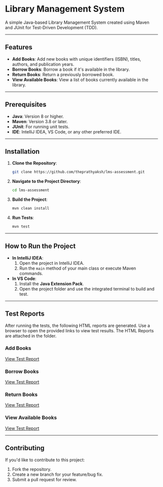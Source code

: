 # Library Management System

A simple Java-based Library Management System created using Maven and JUnit for Test-Driven Development (TDD).

---

## Features
- **Add Books**: Add new books with unique identifiers (ISBN), titles, authors, and publication years.
- **Borrow Books**: Borrow a book if it's available in the library.
- **Return Books**: Return a previously borrowed book.
- **View Available Books**: View a list of books currently available in the library.

---

## Prerequisites
- **Java**: Version 8 or higher.
- **Maven**: Version 3.8 or later.
- **JUnit**: For running unit tests.
- **IDE**: IntelliJ IDEA, VS Code, or any other preferred IDE.

---

## Installation

1. **Clone the Repository**:
   ```bash
   git clone https://github.com/theprathyaksh/lms-assessment.git
   ```
2. **Navigate to the Project Directory**:
   ```bash
   cd lms-assessment
   ```
3. **Build the Project**:
   ```bash
   mvn clean install
   ```
4. **Run Tests**:
   ```bash
   mvn test
   ```

---

## How to Run the Project
- **In IntelliJ IDEA**:
   1. Open the project in IntelliJ IDEA.
   2. Run the `main` method of your main class or execute Maven commands.
- **In VS Code**:
   1. Install the **Java Extension Pack**.
   2. Open the project folder and use the integrated terminal to build and test.

---

## Test Reports

After running the tests, the following HTML reports are generated. Use a browser to open the provided links to view test results.
The HTML Reports are attached in the folder. 

### **Add Books**
[View Test Report](http://localhost:63342/LibraryManagementSystem/Test%20Results%20-%20testAddBook.html)

### **Borrow Books**
[View Test Report](http://localhost:63342/LibraryManagementSystem/Test%20Results%20-%20testBorrowBook.html)

### **Return Books**
[View Test Report](http://localhost:63342/LibraryManagementSystem/Test%20Results%20-%20testReturnBook.html)

### **View Available Books**
[View Test Report](http://localhost:63342/LibraryManagementSystem/Test%20Results%20-%20testViewAvailableBooks.html)

---

## Contributing
If you'd like to contribute to this project:
1. Fork the repository.
2. Create a new branch for your feature/bug fix.
3. Submit a pull request for review.



